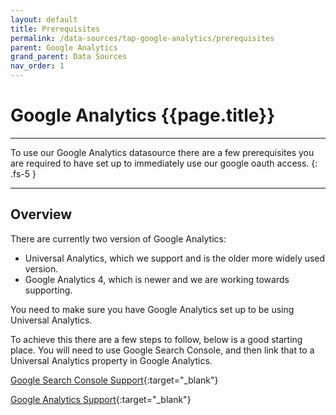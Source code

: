 ```yaml
---
layout: default
title: Prerequisites
permalink: /data-sources/tap-google-analytics/prerequisites
parent: Google Analytics
grand_parent: Data Sources
nav_order: 1
---
```


# Google Analytics {{page.title}}

---

To use our Google Analytics datasource there are a few prerequisites you are required to have set up to immediately use our google oauth access.
{: .fs-5 }

---

## Overview

There are currently two version of Google Analytics:
- Universal Analytics, which we support and is the older more widely used version.
- Google Analytics 4, which is newer and we are working towards supporting.

You need to make sure you have Google Analytics set up to be using Universal Analytics.

To achieve this there are a few steps to follow, below is a good starting place. You will need to use Google Search Console, and then link that to a Universal Analytics property in Google Analytics.

[Google Search Console Support](https://support.google.com/analytics/answer/1308617?hl=en&ref_topic=1308589#zippy=%2Cin-this-article){:target="_blank"}

[Google Analytics Support](https://support.google.com/analytics/answer/1308621?hl=en){:target="_blank"}
